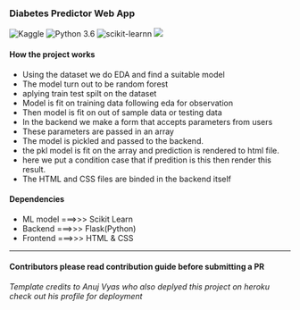 ### Diabetes Predictor Web App  

![Kaggle](https://img.shields.io/badge/Dataset-Kaggle-blue.svg) ![Python 3.6](https://img.shields.io/badge/Python-3.6-brightgreen.svg) ![scikit-learnn](https://img.shields.io/badge/Library-Scikit_Learn-orange.svg) ![](https://img.shields.io/badge/-hacktober-brightgreen)

#### How the project works  
  - Using the dataset we do EDA and find a suitable model
  - The model turn out to be random forest
  - aplying train test spilt on the dataset
  - Model is fit on training data following eda for observation
  - Then model is fit on out of sample data or testing data
  - In the backend we make a form that accepts parameters from users
  - These parameters are passed in an array
  - The model is pickled and passed to the backend.
  - the pkl model is fit on the array and prediction is rendered to html file.
  - here we put a condition case that if predition is this then render this result.
  - The HTML and CSS files are binded in the backend itself
#### Dependencies
  - ML model ===>>>   Scikit Learn  
  - Backend   ===>>> Flask(Python)  
  - Frontend  ===>>>  HTML & CSS  
  
  
  ---
#### Contributors please read contribution guide before submitting a PR   
   
*Template credits to Anuj Vyas who also deplyed this project on heroku check out his profile for deployment*
